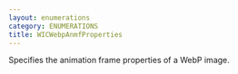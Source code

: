 ```yaml
---
layout: enumerations
category: ENUMERATIONS
title: WICWebpAnmfProperties
---
```


Specifies the animation frame properties of a WebP image.
